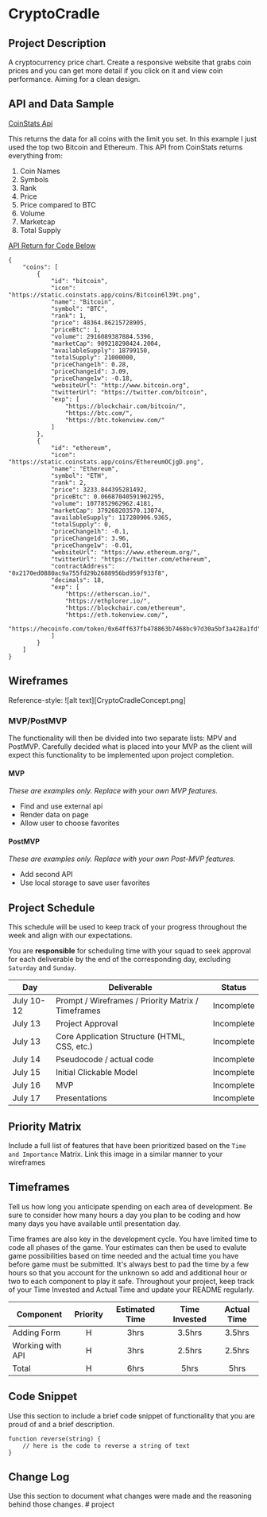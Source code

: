 # CryptoCradle

## Project Description

A cryptocurrency price chart. Create a responsive website that grabs coin prices and you can get more detail if you click on it and view coin performance. Aiming for a clean design.

## API and Data Sample
[CoinStats Api](https://documenter.getpostman.com/view/5734027/RzZ6Hzr3?version=latest)

This returns the data for all coins with the limit you set. In this example I just used the top two Bitcoin and Ethereum. This API from CoinStats returns everything from: 
1. Coin Names 
2. Symbols
3. Rank 
4. Price 
5. Price compared to BTC 
6. Volume
7. Marketcap
8. Total Supply

[API Return for Code Below](https://api.coinstats.app/public/v1/coins?skip=0&limit=2&currency=USD)
```
{
    "coins": [
        {
            "id": "bitcoin",
            "icon": "https://static.coinstats.app/coins/Bitcoin6l39t.png",
            "name": "Bitcoin",
            "symbol": "BTC",
            "rank": 1,
            "price": 48364.86215728905,
            "priceBtc": 1,
            "volume": 2916089387884.5396,
            "marketCap": 909218298424.2004,
            "availableSupply": 18799150,
            "totalSupply": 21000000,
            "priceChange1h": 0.28,
            "priceChange1d": 3.09,
            "priceChange1w": -0.18,
            "websiteUrl": "http://www.bitcoin.org",
            "twitterUrl": "https://twitter.com/bitcoin",
            "exp": [
                "https://blockchair.com/bitcoin/",
                "https://btc.com/",
                "https://btc.tokenview.com/"
            ]
        },
        {
            "id": "ethereum",
            "icon": "https://static.coinstats.app/coins/EthereumOCjgD.png",
            "name": "Ethereum",
            "symbol": "ETH",
            "rank": 2,
            "price": 3233.844395281492,
            "priceBtc": 0.06687040591902295,
            "volume": 1077852962962.4181,
            "marketCap": 379268203570.13074,
            "availableSupply": 117280906.9365,
            "totalSupply": 0,
            "priceChange1h": -0.1,
            "priceChange1d": 3.96,
            "priceChange1w": -0.01,
            "websiteUrl": "https://www.ethereum.org/",
            "twitterUrl": "https://twitter.com/ethereum",
            "contractAddress": "0x2170ed0880ac9a755fd29b2688956bd959f933f8",
            "decimals": 18,
            "exp": [
                "https://etherscan.io/",
                "https://ethplorer.io/",
                "https://blockchair.com/ethereum",
                "https://eth.tokenview.com/",
                "https://hecoinfo.com/token/0x64ff637fb478863b7468bc97d30a5bf3a428a1fd"
            ]
        }
    ]
}
```

## Wireframes

Reference-style: 
![alt text][CryptoCradleConcept.png]

### MVP/PostMVP

The functionality will then be divided into two separate lists: MPV and PostMVP.  Carefully decided what is placed into your MVP as the client will expect this functionality to be implemented upon project completion.  

#### MVP 
*These are examples only. Replace with your own MVP features.*

- Find and use external api 
- Render data on page 
- Allow user to choose favorites 

#### PostMVP  
*These are examples only. Replace with your own Post-MVP features.*

- Add second API
- Use local storage to save user favorites

## Project Schedule

This schedule will be used to keep track of your progress throughout the week and align with our expectations.  

You are **responsible** for scheduling time with your squad to seek approval for each deliverable by the end of the corresponding day, excluding `Saturday` and `Sunday`.

|  Day | Deliverable | Status
|---|---| ---|
|July 10-12| Prompt / Wireframes / Priority Matrix / Timeframes | Incomplete
|July 13| Project Approval | Incomplete
|July 13| Core Application Structure (HTML, CSS, etc.) | Incomplete
|July 14| Pseudocode / actual code | Incomplete
|July 15| Initial Clickable Model  | Incomplete
|July 16| MVP | Incomplete
|July 17| Presentations | Incomplete

## Priority Matrix

Include a full list of features that have been prioritized based on the `Time and Importance` Matrix.  Link this image in a similar manner to your wireframes

## Timeframes

Tell us how long you anticipate spending on each area of development. Be sure to consider how many hours a day you plan to be coding and how many days you have available until presentation day.

Time frames are also key in the development cycle.  You have limited time to code all phases of the game.  Your estimates can then be used to evalute game possibilities based on time needed and the actual time you have before game must be submitted. It's always best to pad the time by a few hours so that you account for the unknown so add and additional hour or two to each component to play it safe. Throughout your project, keep track of your Time Invested and Actual Time and update your README regularly.

| Component | Priority | Estimated Time | Time Invested | Actual Time |
| --- | :---: |  :---: | :---: | :---: |
| Adding Form | H | 3hrs| 3.5hrs | 3.5hrs |
| Working with API | H | 3hrs| 2.5hrs | 2.5hrs |
| Total | H | 6hrs| 5hrs | 5hrs |

## Code Snippet

Use this section to include a brief code snippet of functionality that you are proud of and a brief description.  

```
function reverse(string) {
	// here is the code to reverse a string of text
}
```

## Change Log
 Use this section to document what changes were made and the reasoning behind those changes.  # project
